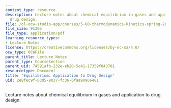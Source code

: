 ```yaml
---
content_type: resource
description: Lecture notes about chemical equilibrium in gases and application to
  drug design.
file: /ol-ocw-studio-app/courses/5-60-thermodynamics-kinetics-spring-2008/2e8fec9f63d59037fc366faa90966481_lec_17.pdf
file_size: 91305
file_type: application/pdf
learning_resource_types:
- Lecture Notes
license: https://creativecommons.org/licenses/by-nc-sa/4.0/
ocw_type: OCWFile
parent_title: Lecture Notes
parent_type: CourseSection
parent_uid: 74591afb-232e-eb20-5c41-17359f843701
resourcetype: Document
title: 'Equilibrium: Application to Drug Design'
uid: 2e8fec9f-63d5-9037-fc36-6faa90966481
---
```

Lecture notes about chemical equilibrium in gases and application to drug design.